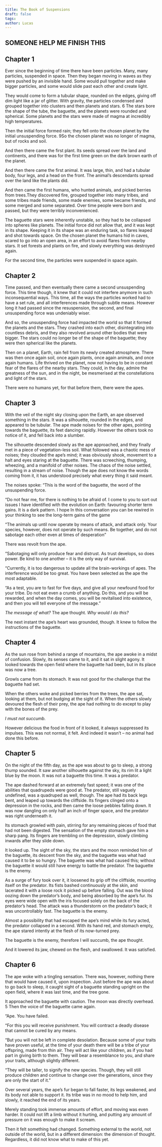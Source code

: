 ```yaml
---
title: The Book of Suspensions
draft: false
tags: 
author: Lucas
---
```


## SOMEONE HELP ME FINISH THIS

## Chapter 1
Ever since the beginning of time there have been particles. Many, many particles, suspended in space. Then they began moving in waves as they were pushed by an invisible hand. Some would pull together and make bigger particles, and some would slide past each other and create light.

They would come to form a tubular shape, rounded on the edges, giving off dim light like a jar of glitter. With gravity, the particles condensed and grouped together into clusters and then planets and stars. 6 The stars bore the shape of the tube, the baguette, and the planets were rounded and spherical. Some planets and the stars were made of magma at incredibly high temperatures.

Then the initial force formed rain; they fell onto the chosen planet by the initial unsuspending force. 9So the chosen planet was no longer of magma, but of rocks and soil.

And then there came the first plant. Its seeds spread over the land and continents, and there was for the first time green on the dark brown earth of the planet.

And then there came the first animal. It was large, thin, and had a tubular body, four legs, and a head on the front. The animal’s descendants spread over the land like the plants did.

And then came the first humans, who hunted animals, and picked berries from trees.They discovered fire, grouped together into many tribes, and some tribes made friends, some made enemies, some became friends, and some merged and some separated. Over time people were born and passed, but they were terribly inconvenienced. 

The baguette stars were inherently unstable, so they had to be collapsed into spheres like planets. The initial force did not allow that, and it was kept in its shape. Keeping it in its shape was an enduring task, so flares leaped and shot towards space. On the chosen planet the humans hid in caves, scared to go into an open area, in an effort to avoid flares from nearby stars. It set forests and plants on fire, and slowly everything was destroyed again.

For the second time, the particles were suspended in space again.

## Chapter 2
Time passed, and then eventually there came a second unsuspending force. This time though, it knew that it could not interfere anymore in such inconsequential ways. This time, all the ways the particles worked had to have a set rule, and all interferences made through subtle means. However long it had passed since the resuspension, the second, and final unsuspending force was undeniably wiser.

And so, the unsuspending force had impacted the world so that it formed the planets and the stars. They crashed into each other, disintegrating into countless debris, and they also revolved around other bodies that were bigger.  The stars could no longer be of the shape of the baguette; they were then spherical like the planets.

Then on a planet, Earth, rain fell from its newly created atmosphere. There was then once again soil, once again plants, once again animals, and once again humans. Life thrived on the planet, now not having to be in constant fear of the flares of the nearby stars. They could, in the day, admire the greatness of the sun, and in the night, be mesmerised at the constellations and light of the stars.

There were no humans yet, for that before them, there were the apes.

## Chapter 3
With the veil of the night sky closing upon the Earth, an ape observed something in the stars. It was a silhouette, rounded in the edges, and appeared to be tubular. The ape made noises for the other apes, pointing towards the baguette, its feet dancing rapidly. However the others took no notice of it, and fell back into a slumber.

The silhouette descended slowly as the ape approached, and they finally met in a piece of vegetation-less soil. What followed was a chaotic mess of noises; they clouded the ape’s mind; it was obviously shook, movement to a halt and eyes staring at the baguette. There was screeching, thumping, wheezing, and a manifold of other noises. The chaos of the noise settled, resulting in a stream of noise. Though the ape does not know the words coming from it, it has understood precisely what every thing it said meant.

The noises spoke: 
“This is the word of the baguette, the word of the unsuspending force.

“Do not fear me, for there is nothing to be afraid of. I come to you to sort out issues I have identified with the evolution on Earth: favouring shorter term gains. It is a dark pattern. I hope In this conversation you can be rewired in your thinking to see the long-term gains of the game

“The animals up until now operate by means of attack, and attack only. Your species, however, does not operate by such means. Be together, and do not sabotage each other even at times of desperation”

There was revolt from the ape.

“Sabotaging will only produce fear and distrust. As trust develops, so does power. Be kind to one another – it is the only way of survival.

“Currently, it is too dangerous to update all the brain-workings of apes. The interference would be too great. You have been selected as the ape the most adaptable. 

“As a test, you are to fast for five days, and give all your newfound food for your tribe. Do not eat even a crumb of anything. Do this, and you will be rewarded, and when the day comes, you will be revitalised into existence, and then you will tell everyone of the message.”

*The message of what?* The ape thought. *Why would I do this?*

The next instant the ape’s heart was grounded, though. It knew to follow the instructions of the baguette.

## Chapter 4
As the sun rose from behind a range of mountains, the ape awoke in a midst of confusion. Slowly, its senses came to it, and it sat in slight agony. It looked towards the open field where the baguette had been, but in its place was now a tree.

Growls came from its stomach. It was not good for the challenge that the baguette had set.

When the others woke and picked berries from the trees, the ape sat, looking at them, but not budging at the sight of it. When the others slowly devoured the flesh of their prey, the ape had nothing to do except to play with the bones of the prey.

*I must not succumb.*

However delicious the food in front of it looked, it always suppressed its impulses. This was not normal, it felt. And indeed it wasn’t – no animal had done this before.

## Chapter 5
On the night of the fifth day, as the ape was about to go to sleep, a strong thump sounded. It saw another silhouette against the sky, its rim lit a light blue by the moon. It was not a baguette this time. It was a predator.

The ape dashed forward at an extremely fast speed; it was one of the abilities that quadrupeds were good at. The predator, still vaguely undefined, was a quadruped as well, though. The ape had its back legs bent, and leaped up towards the cliffside. Its fingers clinged onto a depression in the rocks, and then came the loose pebbles falling down. It was now dangling on only half an inch of finger space, and the predator was right underneath it.

Its stomach growled with pain, stirring for any remaining pieces of food that had not been digested. The sensation of the empty stomach gave him a sharp pang. Its fingers are trembling on the depression, slowly climbing inwards after they slide down.

It looked up. The sight of the sky, the stars and the moon reminded him of the baguette, its descent from the sky, and the baguette was what had caused it to be so hungry. The baguette was what had caused this; without the baguette it would still have energy to battle the predator. The baguette is the enemy.

As a surge of fury took over it, it loosened its grip off the cliffside, mounting itself on the predator. Its fists bashed continuously at the skin, and lacerated it with a loose rock it picked up before falling. Out was the blood oozing down the predator’s body, and being absorbed by the ape’s fur. Its eyes were wide open with the iris focused solely on the back of the predator’s head. The attack was a thunderstorm on the predator’s back; it was uncontrollably fast. The baguette is the enemy.

Almost a possibility that had escaped the ape’s mind while its fury acted, the predator collapsed in a second. With its hand red, and stomach empty, the ape stared intently at the flesh of its now-turned prey. 

The baguette is the enemy, therefore I will succumb, the ape thought.

And it lowered its jaw, chewed on the flesh, and swallowed. It was satisfied.

## Chapter 6
The ape woke with a tingling sensation. There was, however, nothing there that would have caused it, upon inspection. Just before the ape was about to go back to sleep, it caught sight of a baguette standing upright on the open field, where it was last time, and the tree gone.

It approached the baguette with caution. The moon was directly overhead. 5 Then the voice of the baguette came again. 

“Ape. You have failed.

“For this you will receive punishment. You will contract a deadly disease that cannot be cured by any means.

“But you will not be left in complete desolation. Because some of your traits have proven useful, at the time of your death there will be a tribe of your offspring, made from thin air. They will act like your children, as if you had part in giving birth to them. They will bear a resemblance to you, and share your traits, although slightly different.

“They will be taller, to signify the new species. Though, they will still produce children and continue to change over the generations, since they are only the start of it.”

Over several years, the ape’s fur began to fall faster, its legs weakened, and its body not able to support it. Its tribe was in no mood to help him, and slowly, it reached the end of its years.

Merely standing took immense amounts of effort, and moving was even harder. It could not lift a limb without it hurting, and putting any amount of pressure on it was enough to make it scream.

Then it felt something had changed. Something external to the world, not outside of the world, but in a different dimension: the dimension of thought. Regardless, it did not know what to make of this yet.